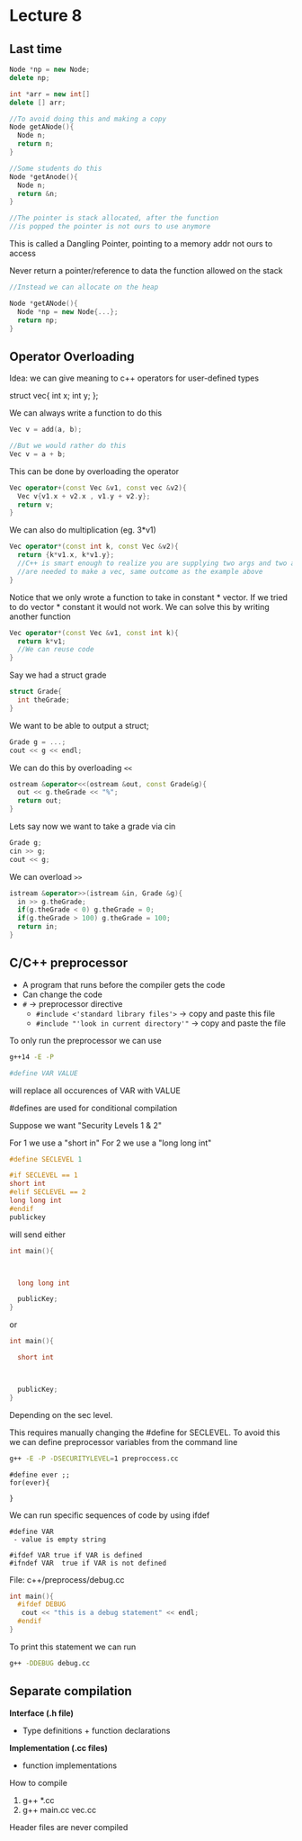 # Lecture 8

## Last time

```c++
Node *np = new Node;
delete np;

int *arr = new int[]
delete [] arr;
```

```c++
//To avoid doing this and making a copy
Node getANode(){
  Node n;
  return n;
}

//Some students do this
Node *getAnode(){
  Node n;
  return &n;
}

//The pointer is stack allocated, after the function
//is popped the pointer is not ours to use anymore
```

This is called a Dangling Pointer, pointing to a memory addr not ours to access

Never return a pointer/reference to data the function allowed on the stack

```c++
//Instead we can allocate on the heap

Node *getANode(){
  Node *np = new Node{...};
  return np;
}
```
## Operator Overloading

Idea: we can give meaning to c++ operators for user-defined types

struct vec{
  int x;
  int y;
};

We can always write a function to do this
```c++
Vec v = add(a, b);

//But we would rather do this
Vec v = a + b;
```
This can be done by overloading the operator

```c++
Vec operator+(const Vec &v1, const vec &v2){
  Vec v{v1.x + v2.x , v1.y + v2.y};
  return v;
}
```

We can also do multiplication (eg. 3*v1)

```c++
Vec operator*(const int k, const Vec &v2){
  return {k*v1.x, k*v1.y};
  //C++ is smart enough to realize you are supplying two args and two args
  //are needed to make a vec, same outcome as the example above
}
```

Notice that we only wrote a function to take in constant * vector. If we tried to do vector * constant it would not work. We can solve this by writing another function

```c++
Vec operator*(const Vec &v1, const int k){
  return k*v1;
  //We can reuse code
}
```

Say we had a struct grade

```c++
struct Grade{
  int theGrade;
}
```

We want to  be able to output a struct;
```c++
Grade g = ...;
cout << g << endl;
```
We can do this by overloading `<<`

```c++
ostream &operator<<(ostream &out, const Grade&g){
  out << g.theGrade << "%";
  return out;
}
```
Lets say now we want to take a grade via cin

```c++
Grade g;
cin >> g;
cout << g;
```
We can overload `>>`

```c++
istream &operator>>(istream &in, Grade &g){
  in >> g.theGrade;
  if(g.theGrade < 0) g.theGrade = 0;
  if(g.theGrade > 100) g.theGrade = 100;
  return in;
}
```

## C/C++ preprocessor

- A program that runs before the compiler gets the code
- Can change the code
- `#` -> preprocessor directive
  - `#include <'standard library files'>` -> copy and paste this file
  - `#include "'look in current directory'"` -> copy and paste the file

To only run the preprocessor we can use

```bash
g++14 -E -P
```

```bash
#define VAR VALUE
```
will replace all occurences of VAR with VALUE

#defines are used for conditional compilation

Suppose we want "Security Levels 1 & 2"

For 1 we use a "short in"
For 2 we use a "long long int"

```c++
#define SECLEVEL 1

#if SECLEVEL == 1
short int
#elif SECLEVEL == 2
long long int
#endif
publickey
```

will send either

```c++
int main(){



  long long int

  publicKey;
}
```
or

```c++
int main(){

  short int



  publicKey;
}
```
Depending on the sec level.

This requires manually changing the #define for SECLEVEL. To avoid this we can define preprocessor variables from the command line

```bash
g++ -E -P -DSECURITYLEVEL=1 preproccess.cc
```


```
#define ever ;;
for(ever){

}
```

We can run specific sequences of code by using ifdef

```
#define VAR
 - value is empty string

#ifdef VAR true if VAR is defined
#ifndef VAR  true if VAR is not defined
```

File: c++/preprocess/debug.cc

```c++
int main(){
  #ifdef DEBUG
   cout << "this is a debug statement" << endl;
  #endif
}
```
To print this statement we can run

```bash
g++ -DDEBUG debug.cc
```

## Separate compilation

**Interface (.h file)**
- Type definitions + function declarations

**Implementation (.cc files)**
- function implementations

How to compile
1. g++ *.cc
2. g++ main.cc vec.cc

Header files are never compiled 
